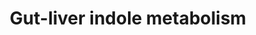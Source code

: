---
annotations:
- id: PW:0000002
  parent: classic metabolic pathway
  type: Pathway Ontology
  value: classic metabolic pathway
authors:
- Egonw
- Khanspers
- Mkutmon
- Eweitz
citedin:
- link: PMC9015122
  title: Understanding signaling and metabolic paths using semantified and harmonized
    information about biological interactions (2022)
communities: []
description: Dietary tryptophane is metabolised by the gut microbiome to indole and
  IPA which reaches the human blood system. Indole is further metabolized into indoxyl
  sulfate which also reached the blood.
last-edited: 2025-07-17
ndex: 48f721f9-8b67-11eb-9e72-0ac135e8bacf
organisms:
- Homo sapiens
redirect_from:
- /index.php/Pathway:WP3627
- /instance/WP3627
- /instance/WP3627_r140002
revision: r140002
schema-jsonld:
- '@context': https://schema.org/
  '@id': https://wikipathways.github.io/pathways/WP3627.html
  '@type': Dataset
  creator:
    '@type': Organization
    name: WikiPathways
  description: Dietary tryptophane is metabolised by the gut microbiome to indole
    and IPA which reaches the human blood system. Indole is further metabolized into
    indoxyl sulfate which also reached the blood.
  keywords:
  - CYP2E1
  - IPA
  - dietarytryptophan
  - indole
  - indoxyl
  - indoxyl sulfate
  - tryptophanase
  license: CC0
  name: 'Gut-liver indole metabolism '
seo: CreativeWork
title: 'Gut-liver indole metabolism '
wpid: WP3627
---